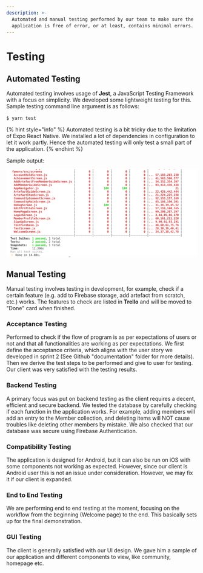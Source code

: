 ```yaml
---
description: >-
  Automated and manual testing performed by our team to make sure the
  application is free of error, or at least, contains minimal errors.
---
```


# Testing

## Automated Testing

Automated testing involves usage of **Jest**, a JavaScript Testing Framework with a focus on simplicity. We developed some lightweight testing for this. Sample testing command line argument is as follows:

```
$ yarn test
```

{% hint style="info" %}
 Automated testing is a bit tricky due to the limitation of Expo React Native. We installed a lot of dependencies in configuration to let it work partly. Hence the automated testing will only test a small part of the application.
{% endhint %}

Sample output:

![Automated Testing](../.gitbook/assets/test.png)

## Manual Testing

Manual testing involves testing in development, for example, check if a certain feature \(e.g. add to Firebase storage, add artefact from scratch, etc.\) works. The features to check are listed in **Trello** and will be moved to "Done" card when finished.

### Acceptance Testing

Performed to check if the flow of program is as per expectations of users or not and that all functionalities are working as per expectations. We first define the acceptance criteria, which aligns with the user story we developed in sprint 2 \(See Github "documentation" folder for more details\). Then we derive the test steps to be performed and give to user for testing. Our client was very satisfied with the testing results.

### Backend Testing

A primary focus was put on backend testing as the client requires a decent, efficient and secure backend. We tested the database by carefully checking if each function in the application works. For example, adding members will add an entry to the Member collection, and deleting items will NOT cause troubles like deleting other members by mistake. We also checked that our database was secure using Firebase Authentication.

### **Compatibility Testing**

The application is designed for Android, but it can also be run on iOS with some components not working as expected. However, since our client is Android user this is not an issue under consideration. However, we may fix it if our client is expanded.

### End to End Testing

We are performing end to end testing at the moment, focusing on the workflow from the beginning \(Welcome page\) to the end. This basically sets up for the final demonstration.

### GUI Testing

The client is generally satisfied with our UI design. We gave him a sample of our application and different components to view, like community, homepage etc.



